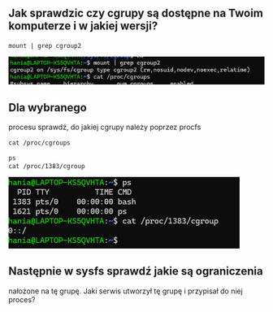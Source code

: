 ## Jak sprawdzic czy cgrupy są dostępne na Twoim komputerze i w jakiej wersji?

```
mount | grep cgroup2
```

![alt text](image-11.png)

## Dla wybranego
procesu sprawdź, do jakiej cgrupy należy poprzez procfs

```
cat /proc/cgroups
```

```
ps
cat /proc/1383/cgroup
```

![alt text](image-12.png)

## Następnie w sysfs sprawdź jakie są ograniczenia
nałożone na tę grupę. Jaki serwis utworzył tę grupę i przypisał do niej proces?